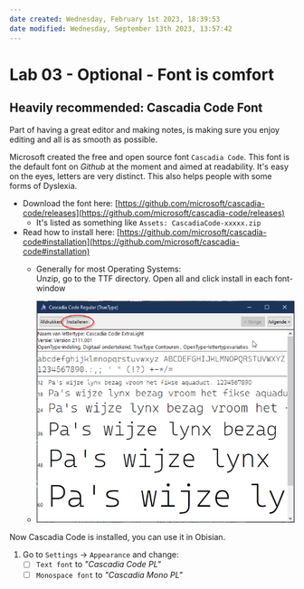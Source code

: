 ```yaml
---
date created: Wednesday, February 1st 2023, 18:39:53
date modified: Wednesday, September 13th 2023, 13:57:42
---
```


# Lab 03 - Optional - Font is comfort

## Heavily recommended: Cascadia Code Font

Part of having a great editor and making notes, is making sure you enjoy editing and all is as smooth as possible.

Microsoft created the free and open source font `Cascadia Code`. This font is the default font on *Github* at the moment and aimed at readability. It's easy on the eyes, letters are very distinct. This also helps people with some forms of Dyslexia.

- Download the font here: [https://github.com/microsoft/cascadia-code/releases](https://github.com/microsoft/cascadia-code/releases)
    - It's listed as something like `Assets: CascadiaCode-xxxxx.zip`
- Read how to install here: [https://github.com/microsoft/cascadia-code#installation](https://github.com/microsoft/cascadia-code#installation)
    - Generally for most Operating Systems:  
      Unzip, go to the TTF directory. Open all and click install in each font-window  
      
    - ![](assets/Lab%203%20-%20Font%20is%20comfort.png)

Now Cascadia Code is installed, you can use it in Obisian.

1. Go to `Settings` -> `Appearance` and change:
    - [ ] `Text font` to *"Cascadia Code PL"*
    - [ ] `Monospace font` to *"Cascadia Mono PL"*
